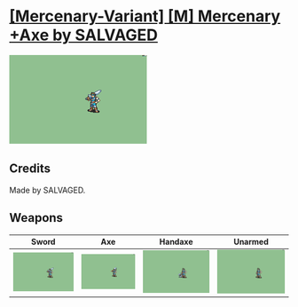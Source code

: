 # [\[Mercenary-Variant\] \[M\] Mercenary +Axe by SALVAGED](./)

<img src="./1.%20Sword/Sword_000.png" alt="[Mercenary-Variant] [M] Mercenary +Axe by SALVAGED standing" />

## Credits

Made by SALVAGED.

## Weapons


|Sword |Axe |Handaxe |Unarmed |
|  :---: | :---: | :---: | :---: |
| <img alt="Sword animation" src="./1.%20Sword/Sword.gif" /> | <img alt="Axe animation" src="./3.%20Axe/Axe.gif" /> | <img alt="Handaxe animation" src="./4.%20Handaxe/Handaxe.gif" /> | <img alt="Unarmed animation" src="./8.%20Unarmed/Unarmed.gif" /> |
